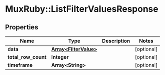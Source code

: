 # MuxRuby::ListFilterValuesResponse

## Properties
Name | Type | Description | Notes
------------ | ------------- | ------------- | -------------
**data** | [**Array&lt;FilterValue&gt;**](FilterValue.md) |  | [optional] 
**total_row_count** | **Integer** |  | [optional] 
**timeframe** | **Array&lt;String&gt;** |  | [optional] 


